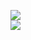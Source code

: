 [![](https://img.shields.io/badge/Made%20With-Github%20Spray-lightgrey.svg?style=for-the-badge&logo=github)](https://github.com/Annihil/github-spray#14569)  
[![](https://i.imgur.com/2DrTn0Z.gif)](https://github.com/Annihil/github-spray)